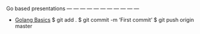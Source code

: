 Go based presentations
 — — — — — — — — — — — 
* [Golang Basics](https://talks.godoc.org/github.com/greckasus@gmail.com/The-GO-way/go_pres.slide)
$ git add .
$ git commit -m ‘First commit’
$ git push origin master